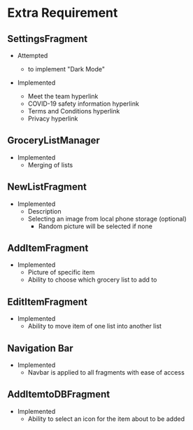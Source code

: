 # Extra Requirement

## SettingsFragment

- Attempted 
    - to implement "Dark Mode"

- Implemented 
    - Meet the team hyperlink
    - COVID-19 safety information hyperlink
    - Terms and Conditions hyperlink
    - Privacy hyperlink

## GroceryListManager

- Implemented
    - Merging of lists

## NewListFragment

- Implemented
    - Description
    - Selecting an image from local phone storage (optional)
        - Random picture will be selected if none

## AddItemFragment

- Implemented
    - Picture of specific item
    - Ability to choose which grocery list to add to

## EditItemFragment

- Implemented
    - Ability to move item of one list into another list

## Navigation Bar

- Implemented
    - Navbar is applied to all fragments with ease of access

## AddItemtoDBFragment

- Implemented
    - Ability to select an icon for the item about to be added